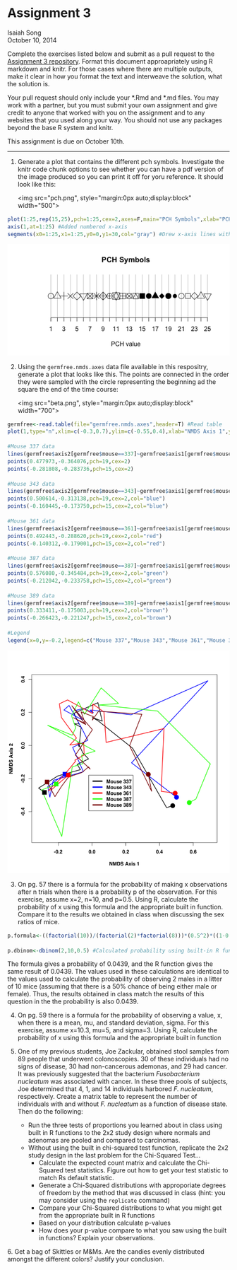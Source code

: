 # Assignment 3
Isaiah Song  
October 10, 2014  

Complete the exercises listed below and submit as a pull request to the [Assignment 3 repository](http://www.github.com/microbialinformatics/assignment03).  Format this document approapriately using R markdown and knitr. For those cases where there are multiple outputs, make it clear in how you format the text and interweave the solution, what the solution is.

Your pull request should only include your *.Rmd and *.md files. You may work with a partner, but you must submit your own assignment and give credit to anyone that worked with you on the assignment and to any websites that you used along your way. You should not use any packages beyond the base R system and knitr.

This assignment is due on October 10th.

------

1.  Generate a plot that contains the different pch symbols. Investigate the knitr code chunk options to see whether you can have a pdf version of the image produced so you can print it off for yoru reference. It should look like this:

    <img src="pch.png", style="margin:0px auto;display:block" width="500">
    

```r
plot(1:25,rep(15,25),pch=1:25,cex=2,axes=F,main="PCH Symbols",xlab="PCH value",ylab="") #Formed a chart of PCH symbols without axes
axis(1,at=1:25) #Added numbered x-axis
segments(x0=1:25,x1=1:25,y0=0,y1=30,col="gray") #Drew x-axis lines with line segments
```

![plot of chunk unnamed-chunk-1](./README_files/figure-html/unnamed-chunk-1.png) 

2.  Using the `germfree.nmds.axes` data file available in this respositry, generate a plot that looks like this. The points are connected in the order they were sampled with the circle representing the beginning ad the square the end of the time course:

    <img src="beta.png", style="margin:0px auto;display:block" width="700">


```r
germfree<-read.table(file="germfree.nmds.axes",header=T) #Read table
plot(1,type="n",xlim=c(-0.3,0.7),ylim=c(-0.55,0.4),xlab="NMDS Axis 1",ylab="NMDS Axis 2",cex.lab=0.75,cex.axis=0.75) #Blank plot

#Mouse 337 data
lines(germfree$axis2[germfree$mouse==337]~germfree$axis1[germfree$mouse==337],lwd=2)
points(0.477973,-0.364076,pch=19,cex=2)
points(-0.281808,-0.283736,pch=15,cex=2)

#Mouse 343 data
lines(germfree$axis2[germfree$mouse==343]~germfree$axis1[germfree$mouse==343],lwd=2,col="blue")
points(0.500614,-0.313138,pch=19,cex=2,col="blue")
points(-0.160445,-0.173750,pch=15,cex=2,col="blue")

#Mouse 361 data
lines(germfree$axis2[germfree$mouse==361]~germfree$axis1[germfree$mouse==361],lwd=2,col="red")
points(0.492443,-0.288620,pch=19,cex=2,col="red")
points(-0.140312,-0.179001,pch=15,cex=2,col="red")

#Mouse 387 data
lines(germfree$axis2[germfree$mouse==387]~germfree$axis1[germfree$mouse==387],lwd=2,col="green")
points(0.576080,-0.345484,pch=19,cex=2,col="green")
points(-0.212042,-0.233758,pch=15,cex=2,col="green")

#Mouse 389 data
lines(germfree$axis2[germfree$mouse==389]~germfree$axis1[germfree$mouse==389],lwd=2,col="brown")
points(0.333411,-0.175003,pch=19,cex=2,col="brown")
points(-0.266423,-0.221247,pch=15,cex=2,col="brown")

#Legend
legend(x=0,y=-0.2,legend=c("Mouse 337","Mouse 343","Mouse 361","Mouse 387","Mouse 389"),col=c("black","blue","red","green","brown"),lty=1,lwd=2,cex=0.75)
```

![plot of chunk unnamed-chunk-2](./README_files/figure-html/unnamed-chunk-2.png) 

3.  On pg. 57 there is a formula for the probability of making x observations after n trials when there is a probability p of the observation.  For this exercise, assume x=2, n=10, and p=0.5.  Using R, calculate the probability of x using this formula and the appropriate built in function. Compare it to the results we obtained in class when discussing the sex ratios of mice.


```r
p.formula<-((factorial(10))/(factorial(2)*factorial(8)))*(0.5^2)*((1-0.5)^(10-2)) #Calculated probability using formula

p.dbinom<-dbinom(2,10,0.5) #Calculated probability using built-in R function
```

The formula gives a probability of 0.0439, and the R function gives the same result of 0.0439.  The values used in these calculations are identical to the values used to calculate the probability of observing 2 males in a litter of 10 mice (assuming that there is a 50% chance of being either male or female).  Thus, the results obtained in class match the results of this question in the the probability is also 0.0439.

4.  On pg. 59 there is a formula for the probability of observing a value, x, when there is a mean, mu, and standard deviation, sigma.  For this exercise, assume x=10.3, mu=5, and sigma=3.  Using R, calculate the probability of x using this formula and the appropriate built in function


5.  One of my previous students, Joe Zackular, obtained stool samples from 89 people that underwent colonoscopies.  30 of these individuals had no signs of disease, 30 had non-cancerous ademonas, and 29 had cancer.  It was previously suggested that the bacterium *Fusobacterium nucleatum* was associated with cancer.  In these three pools of subjects, Joe determined that 4, 1, and 14 individuals harbored *F. nucleatum*, respectively. Create a matrix table to represent the number of individuals with and without _F. nucleatum_ as a function of disease state.  Then do the following:

    * Run the three tests of proportions you learned about in class using built in R  functions to the 2x2 study design where normals and adenomas are pooled and compared to carcinomas.
    * Without using the built in chi-squared test function, replicate the 2x2 study design in the last problem for the Chi-Squared Test...
      * Calculate the expected count matrix and calculate the Chi-Squared test statistics. Figure out how to get your test statistic to match Rs default statistic.
      *	Generate a Chi-Squared distributions with approporiate degrees of freedom by the method that was discussed in class (hint: you may consider using the `replicate` command)
      * Compare your Chi-Squared distributions to what you might get from the appropriate built in R functions
      * Based on your distribution calculate p-values
      * How does your p-value compare to what you saw using the built in functions? Explain your observations.


6\.  Get a bag of Skittles or M&Ms.  Are the candies evenly distributed amongst the different colors?  Justify your conclusion.

